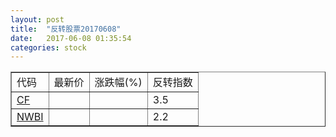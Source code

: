 ```yaml
---
layout: post
title:  "反转股票20170608"
date:   2017-06-08 01:35:54
categories: stock
---
```


<script type="text/javascript">
var stockList = []
stockList.push('gb_cf');
stockList.push('gb_nwbi');
</script>

<table border="1">
 <tr>
 <td>代码</td>
  <td>最新价</td>
  <td>涨跌幅(%)</td>
 <td>反转指数</td>
</tr>
  <tr id="cf"><td><a href="http://stock.finance.sina.com.cn/usstock/quotes/CF.html" target="_blank">CF</a></td><td></td><td></td><td>3.5</td></tr>
  <tr id="nwbi"><td><a href="http://stock.finance.sina.com.cn/usstock/quotes/NWBI.html" target="_blank">NWBI</a></td><td></td><td></td><td>2.2</td></tr>
</table>

